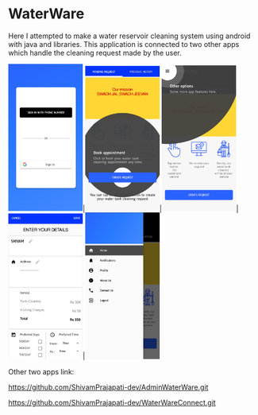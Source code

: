 # WaterWare
Here I attempted to make a water reservoir cleaning system using android with java and libraries. This application is connected to two other apps which handle the cleaning request made by the user.


<img src="IMG_20190914_120901.jpg" width=150>|<img src="IMG_20190914_120939.jpg" width=150>|<img src="IMG_20190914_121003.jpg" width=150>|<img src="IMG_20190914_121100.jpg" width=150>|<img src="IMG_20190914_121122.jpg" width=150>

Other two apps link:

https://github.com/ShivamPrajapati-dev/AdminWaterWare.git

https://github.com/ShivamPrajapati-dev/WaterWareConnect.git
